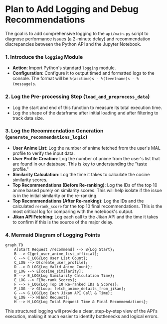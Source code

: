 # Plan to Add Logging and Debug Recommendations

The goal is to add comprehensive logging to the `api/main.py` script to diagnose performance issues (a 2-minute delay) and recommendation discrepancies between the Python API and the Jupyter Notebook.

### 1. Introduce the `logging` Module

- **Action**: Import Python's standard `logging` module.
- **Configuration**: Configure it to output timed and formatted logs to the console. The format will be `%(asctime)s - %(levelname)s - %(message)s`.

### 2. Log the Pre-processing Step (`load_and_preprocess_data`)

- Log the start and end of this function to measure its total execution time.
- Log the shape of the dataframe after initial loading and after filtering to track data size.

### 3. Log the Recommendation Generation (`generate_recommendations_logic`)

- **User Anime List**: Log the number of anime fetched from the user's MAL profile to verify the input data.
- **User Profile Creation**: Log the number of anime from the user's list that are found in our database. This is key to understanding the "taste profile."
- **Similarity Calculation**: Log the time it takes to calculate the cosine similarity scores.
- **Top Recommendations (Before Re-ranking)**: Log the IDs of the top 10 anime based purely on similarity scores. This will help isolate if the issue is in the initial similarity or the re-ranking.
- **Top Recommendations (After Re-ranking)**: Log the IDs and the calculated `rerank_score` for the top 10 final recommendations. This is the most critical log for comparing with the notebook's output.
- **Jikan API Fetching**: Log each call to the Jikan API and the time it takes to confirm if this is the source of the major delay.

### 4. Mermaid Diagram of Logging Points

```mermaid
graph TD
    A[Start Request /recommend] --> B{Log Start};
    B --> C[get_user_anime_list_official];
    C --> C_LOG{Log User List Count};
    C_LOG --> D[create_user_profile];
    D --> D_LOG{Log Valid Anime Count};
    D_LOG --> E[cosine_similarity];
    E --> E_LOG{Log Similarity Calculation Time};
    E_LOG --> F[Re-rank Scores];
    F --> F_LOG{Log Top 10 Re-ranked IDs & Scores};
    F_LOG --> G[Loop: fetch_anime_details_from_jikan];
    G --> G_LOG{Log Each Jikan API Call & Time};
    G_LOG --> H[End Request];
    H --> H_LOG{Log Total Request Time & Final Recommendations};
```

This structured logging will provide a clear, step-by-step view of the API's execution, making it much easier to identify bottlenecks and logical errors.